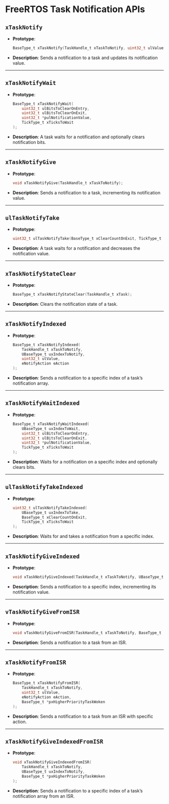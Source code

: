 
# FreeRTOS Task Notification APIs

## `xTaskNotify`
- **Prototype**:
  ```c
  BaseType_t xTaskNotify(TaskHandle_t xTaskToNotify, uint32_t ulValue, eNotifyAction eAction);
  ```
- **Description**: Sends a notification to a task and updates its notification value.

---

## `xTaskNotifyWait`
- **Prototype**:
  ```c
  BaseType_t xTaskNotifyWait(
      uint32_t ulBitsToClearOnEntry,
      uint32_t ulBitsToClearOnExit,
      uint32_t *pulNotificationValue,
      TickType_t xTicksToWait
  );
  ```
- **Description**: A task waits for a notification and optionally clears notification bits.

---

## `xTaskNotifyGive`
- **Prototype**:
  ```c
  void xTaskNotifyGive(TaskHandle_t xTaskToNotify);
  ```
- **Description**: Sends a notification to a task, incrementing its notification value.

---

## `ulTaskNotifyTake`
- **Prototype**:
  ```c
  uint32_t ulTaskNotifyTake(BaseType_t xClearCountOnExit, TickType_t xTicksToWait);
  ```
- **Description**: A task waits for a notification and decreases the notification value.

---

## `xTaskNotifyStateClear`
- **Prototype**:
  ```c
  BaseType_t xTaskNotifyStateClear(TaskHandle_t xTask);
  ```
- **Description**: Clears the notification state of a task.

---

## `xTaskNotifyIndexed`
- **Prototype**:
  ```c
  BaseType_t xTaskNotifyIndexed(
      TaskHandle_t xTaskToNotify,
      UBaseType_t uxIndexToNotify,
      uint32_t ulValue,
      eNotifyAction eAction
  );
  ```
- **Description**: Sends a notification to a specific index of a task’s notification array.

---

## `xTaskNotifyWaitIndexed`
- **Prototype**:
  ```c
  BaseType_t xTaskNotifyWaitIndexed(
      UBaseType_t uxIndexToWait,
      uint32_t ulBitsToClearOnEntry,
      uint32_t ulBitsToClearOnExit,
      uint32_t *pulNotificationValue,
      TickType_t xTicksToWait
  );
  ```
- **Description**: Waits for a notification on a specific index and optionally clears bits.

---

## `ulTaskNotifyTakeIndexed`
- **Prototype**:
  ```c
  uint32_t ulTaskNotifyTakeIndexed(
      UBaseType_t uxIndexToTake,
      BaseType_t xClearCountOnExit,
      TickType_t xTicksToWait
  );
  ```
- **Description**: Waits for and takes a notification from a specific index.

---

## `xTaskNotifyGiveIndexed`
- **Prototype**:
  ```c
  void xTaskNotifyGiveIndexed(TaskHandle_t xTaskToNotify, UBaseType_t uxIndexToNotify);
  ```
- **Description**: Sends a notification to a specific index, incrementing its notification value.

---

## `vTaskNotifyGiveFromISR`
- **Prototype**:
  ```c
  void vTaskNotifyGiveFromISR(TaskHandle_t xTaskToNotify, BaseType_t *pxHigherPriorityTaskWoken);
  ```
- **Description**: Sends a notification to a task from an ISR.

---

## `xTaskNotifyFromISR`
- **Prototype**:
  ```c
  BaseType_t xTaskNotifyFromISR(
      TaskHandle_t xTaskToNotify,
      uint32_t ulValue,
      eNotifyAction eAction,
      BaseType_t *pxHigherPriorityTaskWoken
  );
  ```
- **Description**: Sends a notification to a task from an ISR with specific action.

---

## `xTaskNotifyGiveIndexedFromISR`
- **Prototype**:
  ```c
  void xTaskNotifyGiveIndexedFromISR(
      TaskHandle_t xTaskToNotify,
      UBaseType_t uxIndexToNotify,
      BaseType_t *pxHigherPriorityTaskWoken
  );
  ```
- **Description**: Sends a notification to a specific index of a task’s notification array from an ISR.
